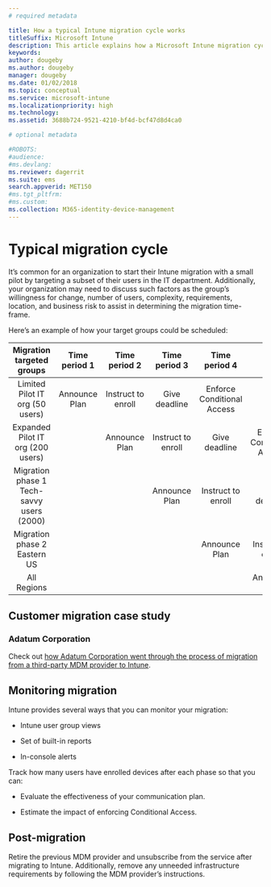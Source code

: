 ```yaml
---
# required metadata

title: How a typical Intune migration cycle works
titleSuffix: Microsoft Intune
description: This article explains how a Microsoft Intune migration cycle works, and give examples on how you can handle the migration cycles.
keywords:
author: dougeby
ms.author: dougeby
manager: dougeby
ms.date: 01/02/2018
ms.topic: conceptual
ms.service: microsoft-intune
ms.localizationpriority: high
ms.technology:
ms.assetid: 3688b724-9521-4210-bf4d-bcf47d8d4ca0

# optional metadata

#ROBOTS:
#audience:
#ms.devlang:
ms.reviewer: dagerrit
ms.suite: ems
search.appverid: MET150
#ms.tgt_pltfrm:
#ms.custom:
ms.collection: M365-identity-device-management
---
```


# Typical migration cycle

It’s common for an organization to start their Intune migration with a small pilot by targeting a subset of their users in the IT department. Additionally, your organization may need to discuss such factors as the group’s willingness for change, number of users, complexity, requirements, location, and business risk to assist in determining the migration time-frame.

Here’s an example of how your target groups could be scheduled:

  | **Migration targeted groups** | **Time period 1** | **Time period 2** | **Time period 3** | **Time period 4** | **...**
|:---:|:---:|:---:|:---:|:---:|:---:|
| Limited Pilot IT org (50 users) | Announce Plan | Instruct to enroll | Give deadline | Enforce Conditional Access |  |                                                        
| Expanded Pilot IT org (200 users) |  | Announce Plan | Instruct to enroll | Give deadline | Enforce Conditional Access |
| Migration phase 1 Tech-savvy users (2000) |  |  | Announce Plan | Instruct to enroll | Give deadline |
| Migration phase 2 Eastern US |  |  |  | Announce Plan | Instruct to enroll |
| All Regions |  |  |  |  | Announce Plan |

## Customer migration case study

### Adatum Corporation

Check out [how Adatum Corporation went through the process of migration from a third-party MDM provider to Intune](https://gallery.technet.microsoft.com/Intune-migration-guide-893a95e3?redir=0).

## Monitoring migration

Intune provides several ways that you can monitor your migration:

* Intune user group views

* Set of built-in reports

* In-console alerts

Track how many users have enrolled devices after each phase so that you can:

- Evaluate the effectiveness of your communication plan.

- Estimate the impact of enforcing Conditional Access.

## Post-migration

Retire the previous MDM provider and unsubscribe from the service after migrating to Intune. Additionally, remove any unneeded infrastructure requirements by following the MDM provider’s instructions.

